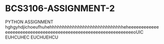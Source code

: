# BCS3106-ASSIGNMENT-2
PYTHON ASSIGNMENT
hghgyhdjichoeufhuhehhhhhhhhhhhhhhhhhhhhhhhhhhhhheheeeeeeeeeeeeeeeeeeeeeeeeeeeeeeeeeeeeeeeeeeeeeeeeeeeeeeeeeeeeeeeoUIC
EUHCUHEC
EUCHUEHCU
